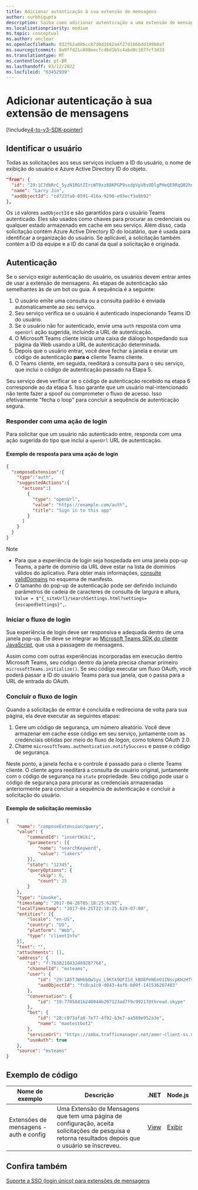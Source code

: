 ```yaml
---
title: Adicionar autenticação à sua extensão de mensagens
author: surbhigupta
description: Saiba como adicionar autenticação a uma extensão de mensagens usando exemplos de código e exemplos
ms.localizationpriority: medium
ms.topic: conceptual
ms.author: anclear
ms.openlocfilehash: 932f62a086cc87d0d1662a4f27d1b6bdd199b8af
ms.sourcegitcommit: 8a0ffd21c800eecfcd6d1b5c4abd8c107fcf3d33
ms.translationtype: MT
ms.contentlocale: pt-BR
ms.lasthandoff: 03/12/2022
ms.locfileid: "63452939"
---
```

# <a name="add-authentication-to-your-messaging-extension"></a>Adicionar autenticação à sua extensão de mensagens

[!include[v4-to-v3-SDK-pointer](~/includes/v4-to-v3-pointer-me.md)]

## <a name="identify-the-user"></a>Identificar o usuário

Todas as solicitações aos seus serviços incluem a ID do usuário, o nome de exibição do usuário e Azure Active Directory ID do objeto.

```json
"from": {
  "id": "29:1C7dbRrC_5yzN1RGtZIrcWT0xz88KPGP9sxdpVpV8sODlgPHeQE9RqQ02hnpuKzy6zZ-AaZx6swUOMj_Dsdse3TQ4sIaeebbFBF-VgjJy_nY",
  "name": "Larry Jin",
  "aadObjectId": "cd723fa0-0591-416a-9290-e93ecf3a9b92"
},
```

Os `id` valores `aadObjectId` e são garantidos para o usuário Teams autenticado. Eles são usados como chaves para procurar as credenciais ou qualquer estado armazenado em cache em seu serviço. Além disso, cada solicitação contém Azure Active Directory ID do locatário, que é usada para identificar a organização do usuário. Se aplicável, a solicitação também contém a ID da equipe e a ID do canal da qual a solicitação é originada.

## <a name="authentication"></a>Autenticação

Se o serviço exigir autenticação do usuário, os usuários devem entrar antes de usar a extensão de mensagens. As etapas de autenticação são semelhantes às de um bot ou guia. A sequência é a seguinte:

1. O usuário emite uma consulta ou a consulta padrão é enviada automaticamente ao seu serviço.
1. Seu serviço verifica se o usuário é autenticado inspecionando Teams ID do usuário.
1. Se o usuário não for autenticado, envie uma `auth` resposta com uma `openUrl` ação sugerida, incluindo a URL de autenticação.
1. O Microsoft Teams cliente inicia uma caixa de diálogo hospedando sua página da Web usando a URL de autenticação determinada.
1. Depois que o usuário entrar, você deve fechar a janela e enviar um código de autenticação **para o** cliente Teams cliente.
1. O Teams cliente, em seguida, reeditará a consulta para o seu serviço, que inclui o código de autenticação passado na Etapa 5.

Seu serviço deve verificar se o código de autenticação recebido na etapa 6 corresponde ao da etapa 5. Isso garante que um usuário mal-intencionado não tente fazer a spoof ou comprometer o fluxo de acesso. Isso efetivamente "fecha o loop" para concluir a sequência de autenticação segura.

### <a name="respond-with-a-sign-in-action"></a>Responder com uma ação de login

Para solicitar que um usuário não autenticado entre, responda com uma ação sugerida do tipo que inclui a `openUrl` URL de autenticação.

#### <a name="response-example-for-a-sign-in-action"></a>Exemplo de resposta para uma ação de login

```json
{
  "composeExtension":{
    "type":"auth",
    "suggestedActions":{
      "actions":[
        {
          "type": "openUrl",
          "value": "https://example.com/auth",
          "title": "Sign in to this app"
        }
      ]
    }
  }
}
```

> [!NOTE]
>
> * Para que a experiência de login seja hospedada em uma janela pop-up Teams, a parte de domínio da URL deve estar na lista de domínios válidos do aplicativo. Para obter mais informações, [consulte validDomains](~/resources/schema/manifest-schema.md#validdomains) no esquema de manifesto.
> * O tamanho do pop-up de autenticação pode ser definido incluindo parâmetros de cadeia de caracteres de consulta de largura e altura, `Value = $"{_siteUrl}/searchSettings.html?settings={escapedSettings}",`.

### <a name="start-the-sign-in-flow"></a>Iniciar o fluxo de login

Sua experiência de login deve ser responsiva e adequada dentro de uma janela pop-up. Ele deve se integrar ao [Microsoft Teams SDK do cliente JavaScript](/javascript/api/overview/msteams-client), que usa a passagem de mensagens.

Assim como com outras experiências incorporadas em execução dentro Microsoft Teams, seu código dentro da janela precisa chamar primeiro `microsoftTeams.initialize()`. Se seu código executar um fluxo OAuth, você poderá passar a ID do usuário Teams para sua janela, que o passa para a URL de entrada do OAuth.

### <a name="complete-the-sign-in-flow"></a>Concluir o fluxo de login

Quando a solicitação de entrar é concluída e redireciona de volta para sua página, ela deve executar as seguintes etapas:

1. Gere um código de segurança, um número aleatório. Você deve armazenar em cache esse código em seu serviço, juntamente com as credenciais obtidas por meio do fluxo de logon, como tokens OAuth 2.0.
1. Chame `microsoftTeams.authentication.notifySuccess` e passe o código de segurança.

Neste ponto, a janela fecha e o controle é passado para o cliente Teams cliente. O cliente agora reeditará a consulta de usuário original, juntamente com o código de segurança na `state` propriedade. Seu código pode usar o código de segurança para procurar as credenciais armazenadas anteriormente para concluir a sequência de autenticação e concluir a solicitação do usuário.

#### <a name="reissued-request-example"></a>Exemplo de solicitação reemissão

```json
{
    "name": "composeExtension/query",
    "value": {
        "commandId": "insertWiki",
        "parameters": [{
            "name": "searchKeyword",
            "value": "lakers"
        }],
        "state": "12345",
        "queryOptions": {
            "skip": 0,
            "count": 25
        }
    },
    "type": "invoke",
    "timestamp": "2017-04-26T05:18:25.629Z",
    "localTimestamp": "2017-04-25T22:18:25.629-07:00",
    "entities": [{
        "locale": "en-US",
        "country": "US",
        "platform": "Web",
        "type": "clientInfo"
    }],
    "text": "",
    "attachments": [],
    "address": {
        "id": "f:7638210432489287768",
        "channelId": "msteams",
        "user": {
            "id": "29:1A5TJWHkbOwSyu_L9Ktk9QFI1d_kBOEPeNEeO1INscpKHzHTvWfiau5AX_6y3SuiOby-r73dzHJ17HipUWqGPgw",
            "aadObjectId": "fc8ca1c0-d043-4af6-b09f-141536207403"
        },
        "conversation": {
            "id": "19:7705841b240044b297123ad7f9c99217@thread.skype"
        },
        "bot": {
            "id": "28:c073afa8-7e77-4f92-b3e7-aa589e952a3e",
            "name": "maotestbot2"
        },
        "serviceUrl": "https://smba.trafficmanager.net/amer-client-ss.msg/",
        "useAuth": true
    },
    "source": "msteams"
}
```

## <a name="code-sample"></a>Exemplo de código

|**Nome de exemplo** | **Descrição** |**.NET** | **Node.js**|
|----------------|-----------------|--------------|----------------|
|Extensões de mensagens - auth e config | Uma Extensão de Mensagens que tem uma página de configuração, aceita solicitações de pesquisa e retorna resultados depois que o usuário se inscreveu. |[View](https://github.com/microsoft/BotBuilder-Samples/tree/main/samples/csharp_dotnetcore/52.teams-messaging-extensions-search-auth-config)|[Exibir](https://github.com/microsoft/BotBuilder-Samples/blob/main/samples/javascript_nodejs/52.teams-messaging-extensions-search-auth-config)|

## <a name="see-also"></a>Confira também

[Suporte a SSO (login único) para extensões de mensagens](~/messaging-extensions/how-to/enable-sso-auth-me.md)
